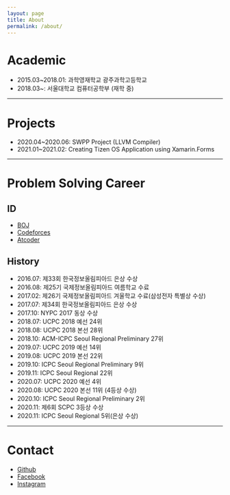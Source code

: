 ```yaml
---
layout: page
title: About
permalink: /about/
---
```


# Academic
- 2015.03~2018.01: 과학영재학교 광주과학고등학교
- 2018.03~: 서울대학교 컴퓨터공학부 (재학 중)

***

# Projects
- 2020.04~2020.06: SWPP Project (LLVM Compiler)
- 2021.01~2021.02: Creating Tizen OS Application using Xamarin.Forms

***

# Problem Solving Career
## ID
- [BOJ](https://acmicpc.net/user/jjwdi0)
- [Codeforces](https://codeforces.com/profile/applist)
- [Atcoder](https://atcoder.jp/users/applist)

## History
- 2016.07: 제33회 한국정보올림피아드 은상 수상
- 2016.08: 제25기 국제정보올림피아드 여름학교 수료
- 2017.02: 제26기 국제정보올림피아드 겨울학교 수료(삼성전자 특별상 수상)
- 2017.07: 제34회 한국정보올림피아드 은상 수상
- 2017.10: NYPC 2017 동상 수상
- 2018.07: UCPC 2018 예선 24위
- 2018.08: UCPC 2018 본선 28위
- 2018.10: ACM-ICPC Seoul Regional Preliminary 27위
- 2019.07: UCPC 2019 예선 14위
- 2019.08: UCPC 2019 본선 22위
- 2019.10: ICPC Seoul Regional Preliminary 9위
- 2019.11: ICPC Seoul Regional 22위
- 2020.07: UCPC 2020 예선 4위
- 2020.08: UCPC 2020 본선 11위 (4등상 수상)
- 2020.10: ICPC Seoul Regional Preliminary 2위
- 2020.11: 제6회 SCPC 3등상 수상
- 2020.11: ICPC Seoul Regional 5위(은상 수상)

***

# Contact
- [Github](https://github.com/jjwdi0)
- [Facebook](https://facebook.com/profile.php?id=100005958634530)
- [Instagram](https://instagram.com/duck._.in)
